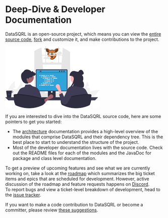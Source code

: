 # Deep-Dive & Developer Documentation

DataSQRL is an open-source project, which means you can view the [entire source code](https://github.com/DataSQRL/sqrl), [fork](https://github.com/DataSQRL/sqrl/fork) and customize it, and make contributions to the project.

<img src="/img/index/undraw_contribute_sqrl.svg" alt="Developer Documentation >" width="300"/>

If you are interested to dive into the DataSQRL source code, here are some pointers to get you started:

* The [architecture](architecture) documentation provides a high-level overview of the modules that comprise DataSQRL and their dependency tree. This is the best place to start to understand the structure of the project.
* Most of the developer documentation lives with the source code. Check out the README files for each of the modules and the JavaDoc for package and class level documentation.

To get a preview of upcoming features and see what we are currently working on, take a look at the [roadmap](roadmap) which summarizes the big ticket items and epics that are scheduled for development. However, active discussion of the roadmap and feature requests happens on [Discord](https://discord.gg/vYyREMNRmh). <br />
To report bugs and view a ticket-level breakdown of development, head to the [issue tracker](https://github.com/DataSQRL/sqrl/issues).

If you want to make a code contribution to DataSQRL or become a committer, please review [these suggestions](contribute).